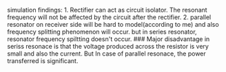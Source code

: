 simulation findings:
    1. Rectifier can act as circuit isolator. The resonant frequency will not be affected by the circuit after the rectifier.
    2. parallel resonator on receiver side will be hard to model(according to me) and also frequency splitting phenomenon will occur. 
    but in series resonator, resonator frequency spiltting doesn't occur.
    ### Major disadvantage in seriss resonace is that the voltage produced across the resistor is very small and also the current. But In case of parallel resonace, the power transferred is significant.

